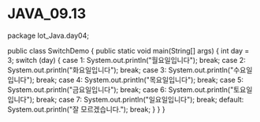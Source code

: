 # JAVA_09.13
package Iot_Java.day04;

public class SwitchDemo {
public static void main(String[] args) {
	int day = 3;
	switch (day) {
	case 1:
		System.out.println("월요일입니다");
		break;
	case 2:
		System.out.println("화요일입니다");
		break;
	case 3:
		System.out.println("수요일입니다");
		break;
	case 4:
		System.out.println("목요일입니다");
		break;
	case 5:
		System.out.println("금요일입니다");
		break;
	case 6:
		System.out.println("토요일입니다");
		break;
	case 7:
		System.out.println("일요일입니다");
		break;
	default:
		System.out.println("잘 모르겠습니다.");
		break;
	} 
}
}
